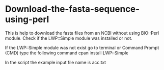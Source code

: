 # Download-the-fasta-sequence-using-perl
This is help to download the fasta files from an NCBI without using BIO::Perl module. 
Check if the LWP::Simple module was installed or not.

If the LWP::Simple module was not exist go to terminal or Command Prompt (CMD) type the following command
cpan install LWP::Simple

In the script the example input file name is acc.txt


